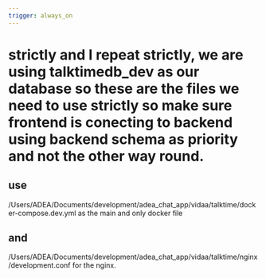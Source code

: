 ```yaml
---
trigger: always_on
---
```


# strictly and I repeat strictly, we are using talktimedb_dev as our database so these are the files we need to use strictly so make sure frontend is conecting to backend using backend schema as priority and not the other way round.

## use 

/Users/ADEA/Documents/development/adea_chat_app/vidaa/talktime/docker-compose.dev.yml as the main and only docker file

## and

/Users/ADEA/Documents/development/adea_chat_app/vidaa/talktime/nginx/development.conf for the nginx.